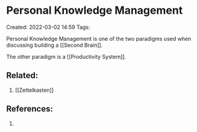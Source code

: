 # Personal Knowledge Management
Created: 2022-03-02 14:59
Tags:

Personal Knowledge Management is one of the two paradigms used when discussing building a [[Second Brain]]. 

The other paradigm is a [[Productivity System]].

## Related:
1. [[Zettelkasten]]

## References:
1. 


